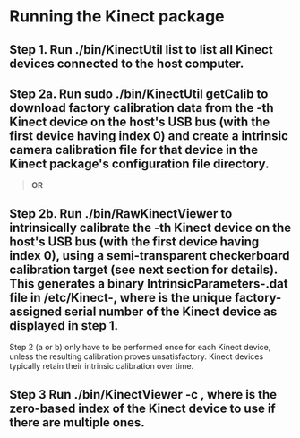 # Running the Kinect package

## Step 1. Run ./bin/KinectUtil list to list all Kinect devices connected to the host computer.

## Step 2a. Run sudo ./bin/KinectUtil getCalib <camera index> to download  factory calibration data from the <camera index>-th Kinect device on  the host's USB bus (with the first device having index 0) and create  a intrinsic camera calibration file for that device in the Kinect  package's configuration file directory.

  > **OR**

## Step 2b. Run ./bin/RawKinectViewer <camera index> to intrinsically calibrate  the <camera index>-th Kinect device on the host's USB bus (with the  first device having index 0), using a semi-transparent checkerboard  calibration target (see next section for details). This generates a  binary IntrinsicParameters-<serial number>.dat file in  <Vrui install dir>/etc/Kinect-<version>, where <serial number> is  the unique factory-assigned serial number of the Kinect device as  displayed in step 1.

Step 2 (a or b) only have to be performed once for each Kinect device, unless the resulting calibration proves unsatisfactory. Kinect devices typically retain their intrinsic calibration over time.

## Step 3 Run ./bin/KinectViewer -c <camera index>, where <camera index> is the zero-based index of the Kinect device to use if there are multiple ones.